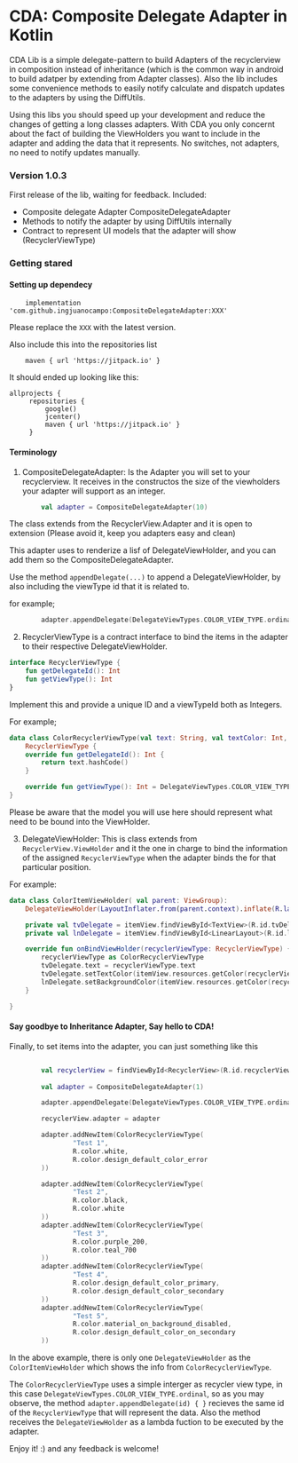 # CDA: Composite Delegate Adapter in Kotlin 


CDA Lib is a simple delegate-pattern to build Adapters of the recyclerview in composition instead of inheritance (which is the common way in android to build adatper by extending from Adapter classes). 
Also the lib includes some convenience methods to easily notify calculate and dispatch updates to the adapters by using the DiffUtils.

Using this libs you should speed up your development and reduce the changes of getting a long classes adapters. With CDA you only concernt about the fact of building the ViewHolders you want to include in the adapter and adding the data that it represents. No switches, not adapters, no need to notify updates manually. 


### Version 1.0.3

First release of the lib, waiting for feedback. 
Included: 
- Composite delegate Adapter CompositeDelegateAdapter
- Methods to notify the adapter by using DiffUtils internally 
- Contract to represent UI models that the adapter will show (RecyclerViewType) 



### Getting stared 

#### Setting up dependecy 

```
    implementation 'com.github.ingjuanocampo:CompositeDelegateAdapter:XXX'
```

Please replace the `XXX` with the latest version. 


Also include this into the repositories list 

```
    maven { url 'https://jitpack.io' }

```

It should ended up looking like this: 

```
allprojects {
     repositories {
         google()
         jcenter()
         maven { url 'https://jitpack.io' }
     }
```


#### Terminology 

1. CompositeDelegateAdapter: Is the Adapter you will set to your recyclerview. It receives in the constructos the size of the viewholders your adapter will support as an integer. 
```kotlin
        val adapter = CompositeDelegateAdapter(10)
```

The class extends from the RecyclerView.Adapter and it is open to extension (Please avoid it, keep you adapters easy and clean) 


This adapter uses to renderize a lisf of DelegateViewHolder, and you can add them so the CompositeDelegateAdapter. 

Use the method `appendDelegate(...)`  to append a DelegateViewHolder, by also including the viewType id that it is related to. 

for example; 
```kotlin
        adapter.appendDelegate(DelegateViewTypes.COLOR_VIEW_TYPE.ordinal) { ColorItemViewHolder(it) }
```
2. RecyclerViewType is a contract interface to bind the items in the adapter to their respective DelegateViewHolder. 

```kotlin
interface RecyclerViewType {
    fun getDelegateId(): Int
    fun getViewType(): Int
}
```


Implement this and provide a unique ID and a viewTypeId both as Integers. 

For example; 


```kotlin
data class ColorRecyclerViewType(val text: String, val textColor: Int, val bkg: Int):
    RecyclerViewType {
    override fun getDelegateId(): Int {
        return text.hashCode()
    }

    override fun getViewType(): Int = DelegateViewTypes.COLOR_VIEW_TYPE.ordinal
}
```

Please be aware that the model you will use here should represent what need to be bound into the ViewHolder. 

3. DelegateViewHolder: This is class extends from `RecyclerView.ViewHolder` and it the one in charge to bind the information of the assigned `RecyclerViewType` when the adapter binds the for that particular position. 

For example: 

``` kotlin 
data class ColorItemViewHolder( val parent: ViewGroup):
    DelegateViewHolder(LayoutInflater.from(parent.context).inflate(R.layout.delegate_color, parent, false)) {

    private val tvDelegate = itemView.findViewById<TextView>(R.id.tvDelegate)
    private val lnDelegate = itemView.findViewById<LinearLayout>(R.id.lnDelegate)

    override fun onBindViewHolder(recyclerViewType: RecyclerViewType) {
        recyclerViewType as ColorRecyclerViewType
        tvDelegate.text = recyclerViewType.text
        tvDelegate.setTextColor(itemView.resources.getColor(recyclerViewType.textColor))
        lnDelegate.setBackgroundColor(itemView.resources.getColor(recyclerViewType.bkg))
    }

}
``` 




#### Say goodbye to Inheritance Adapter, Say hello to CDA! 

Finally, to set items into the adapter, you can just something like this 


```kotlin

        val recyclerView = findViewById<RecyclerView>(R.id.recyclerView)
        
        val adapter = CompositeDelegateAdapter(1)

        adapter.appendDelegate(DelegateViewTypes.COLOR_VIEW_TYPE.ordinal) { ColorItemViewHolder(it) }

        recyclerView.adapter = adapter

        adapter.addNewItem(ColorRecyclerViewType(
                "Test 1",
                R.color.white,
                R.color.design_default_color_error
        ))

        adapter.addNewItem(ColorRecyclerViewType(
                "Test 2",
                R.color.black,
                R.color.white
        ))
        adapter.addNewItem(ColorRecyclerViewType(
                "Test 3",
                R.color.purple_200,
                R.color.teal_700
        ))
        adapter.addNewItem(ColorRecyclerViewType(
                "Test 4",
                R.color.design_default_color_primary,
                R.color.design_default_color_secondary
        ))
        adapter.addNewItem(ColorRecyclerViewType(
                "Test 5",
                R.color.material_on_background_disabled,
                R.color.design_default_color_on_secondary
        ))
```

In the above example, there is only one `DelegateViewHolder` as the `ColorItemViewHolder` which shows the info from `ColorRecyclerViewType`. 

The `ColorRecyclerViewType` uses a simple interger as recycler view type, in this case `DelegateViewTypes.COLOR_VIEW_TYPE.ordinal`, so as you may observe, the method `adapter.appendDelegate(id) { }` recieves the same id of the `RecyclerViewType` that will represent the data. Also the method receives the `DelegateViewHolder` as a lambda fuction to be executed by the adapter. 


Enjoy it! :) and any feedback is welcome! 








